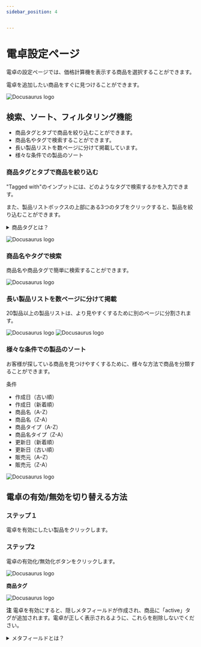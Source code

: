 ```yaml
---
sidebar_position: 4


---
```


# 電卓設定ページ

電卓の設定ページでは、価格計算機を表示する商品を選択することができます。

電卓を追加したい商品をすぐに見つけることができます。

![Docusaurus logo](/img/docusaurus.png)

## 検索、ソート、フィルタリング機能
- 商品タグとタブで商品を絞り込むことができます。
- 商品名やタグで検索することができます。
- 長い製品リストを数ページに分けて掲載しています。
- 様々な条件での製品のソート

### 商品タグとタブで商品を絞り込む

"Tagged with"のインプットには、どのようなタグで検索するかを入力できます。

また、製品リストボックスの上部にある3つのタブをクリックすると、製品を絞り込むことができます。

<details>
  <summary>商品タグとは？</summary>
  <div>
    <p>
    タグは、商品に関連付けられた検索可能なキーワードです。タグは、お客様がストアフロントの検索で商品を見つけるのに役立ちます。また、タグを使って自動コレクションを作成することもできます。
    </p>
    <a href="https://help.shopify.com/ja/manual/shopify-admin/productivity-tools/using-tags"> 製品タグの詳細については、リンクを参照してください。</a>
  </div>
</details>

![Docusaurus logo](/img/docusaurus.png)

### 商品名やタグで検索

商品名や商品タグで簡単に検索することができます。

![Docusaurus logo](/img/docusaurus.png)

### 長い製品リストを数ページに分けて掲載

20製品以上の製品リストは、より見やすくするために別のページに分割されます。

![Docusaurus logo](/img/docusaurus.png)
![Docusaurus logo](/img/docusaurus.png)

### 様々な条件での製品のソート

お客様が探している商品を見つけやすくするために、様々な方法で商品を分類することができます。

条件
- 作成日（古い順）
- 作成日（新着順）
- 商品名（A-Z）
- 商品名（Z-A）
- 商品タイプ（A-Z）
- 商品名タイプ（Z-A）
- 更新日（新着順）
- 更新日（古い順）
- 販売元（A–Z）
- 販売元（Z-A）

![Docusaurus logo](/img/docusaurus.png)

## 電卓の有効/無効を切り替える方法

### ステップ１

電卓を有効にしたい製品をクリックします。

### ステップ2

電卓の有効化/無効化ボタンをクリックします。

![Docusaurus logo](/img/docusaurus.png) 

**商品タグ**

![Docusaurus logo](/img/docusaurus.png)

**注** 電卓を有効にすると、隠しメタフィールドが作成され、商品に「active」タグが追加されます。電卓が正しく表示されるように、これらを削除しないでください。

<details>
  <summary>メタフィールドとは？</summary>
  <div>
    <p>
   メタフィールドは、記事、ブログ、コレクション、顧客、注文、ページ、商品、ショップ、バリアントなどの追加情報を格納することができます。
    </p>
  </div>
</details>